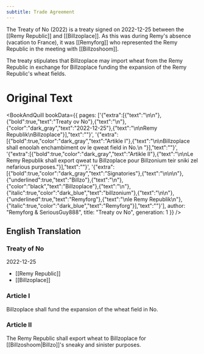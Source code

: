```yaml
---
subtitle: Trade Agreement
---
```


The Treaty of No (2022) is a treaty signed on 2022-12-25 between the [[Remy Republic]] and [[Billzoplace]]. As this was during Remy's absence (vacation to France), it was [[Remyforg]] who represented the Remy Republic in the meeting with [[Billzoshoom]].

The treaty stipulates that Billzoplace may import wheat from the Remy Republic in exchange for Billzoplace funding the expansion of the Remy Republic's wheat fields.

# Original Text

<BookAndQuill bookData={{ pages: ['{"extra":[{"text":"\\n\\n"},{"bold":true,"text":"Treaty ov No"},{"text":"\\n"},{"color":"dark_gray","text":"2022-12-25"},{"text":"\\n\\nRemy Republik\\nBillzoplace"}],"text":""}', '{"extra":[{"bold":true,"color":"dark_gray","text":"Artikle I"},{"text":"\\n\\nBillzoplace shall enoolah enchambiment ov le qweat field in No.\\n "}],"text":""}', '{"extra":[{"bold":true,"color":"dark_gray","text":"Artikle II"},{"text":"\\n\\nLe Remy Republik shall export qweat tu Billzoplace pour Billzonium teir sniki zel nefarious purposes."}],"text":""}', '{"extra":[{"bold":true,"color":"dark_gray","text":"Signatories"},{"text":"\\n\\n\\n"},{"underlined":true,"text":"Billzo"},{"text":"\\n"},{"color":"black","text":"Billzoplace"},{"text":"\\n"},{"italic":true,"color":"dark_blue","text":"billzonium"},{"text":"\\n\\n"},{"underlined":true,"text":"Remyforg"},{"text":"\\nle Remy Republik\\n"},{"italic":true,"color":"dark_blue","text":"Remyforg"}],"text":""}'], author: "Remyforg & SeriousGuy888", title: "Treaty ov No", generation: 1 }} />

## English Translation

### Treaty of No
2022-12-25

- [[Remy Republic]]
- [[Billzoplace]]

### Article I
Billzoplace shall fund the expansion of the wheat field in No.

### Article II
The Remy Republic shall export wheat to Billzoplace for [[Billzoshoom|Billzo]]'s sneaky and sinister purposes.